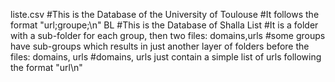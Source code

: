 liste.csv #This is the Database of the University of Toulouse 
	#It follows the format "url;groupe;\n"
BL #This is the Database of Shalla List 
	#It is a folder with a sub-folder for each group, then two files: domains,urls
	#some groups have sub-groups which results in just another layer of folders before the files: domains, urls
	#domains, urls just contain a simple list of urls following the format "url\n"

